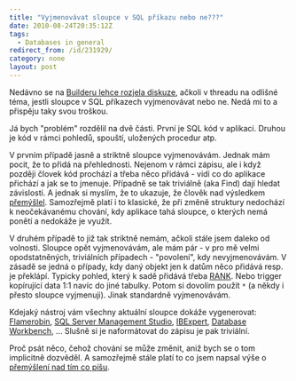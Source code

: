 ```yaml
---
title: "Vyjmenovávat sloupce v SQL příkazu nebo ne???"
date: 2010-08-24T20:35:12Z
tags:
  - Databases in general
redirect_from: /id/231929/
category: none
layout: post
---
```

Nedávno se na [Builderu lehce rozjela diskuze][1], ačkoli v threadu na odlišné téma, jestli sloupce v SQL příkazech vyjmenovávat nebo ne. Nedá mi to a přispěju taky svou troškou.

Já bych "problém" rozdělil na dvě části. První je SQL kód v aplikaci. Druhou je kód v rámci pohledů, spouští, uložených procedur atp.

V prvním případě jasně a striktně sloupce vyjmenovávám. Jednak mám pocit, že to přidá na přehlednosti. Nejenom v rámci zápisu, ale i když později človek kód prochází a třeba něco přidává - vidí co do aplikace přichází a jak se to jmenuje. Případně se tak triviálně (aka Find) dají hledat závislosti. A jednak si myslím, že to ukazuje, že člověk nad výsledkem [přemýšlel][2]. Samozřejmě platí i to klasické, že při změně struktury nedochází k neočekávanému chování, kdy aplikace tahá sloupce, o kterých nemá ponětí a nedokáže je využít.

V druhém případě to již tak striktně nemám, ačkoli stále jsem daleko od volnosti. Sloupce opět vyjmenovávám, ale mám pár - v pro mě velmi opodstatněných, triviálních případech - "povolení", kdy nevyjmenovávám. V zásadě se jedná o případy, kdy daný objekt jen k datům něco přidává resp. je překlápí. Typicky pohled, který k sadě přidává třeba [RANK][3]. Nebo trigger kopírující data 1:1 navíc do jiné tabulky. Potom si dovolím použít `*` (a někdy i přesto sloupce vyjmenuji). Jinak standardně vyjmenovávám.

Kdejaký nástroj vám všechny aktuální sloupce dokáže vygenerovat: [Flamerobin][4], [SQL Server Management Studio][5], [IBExpert][6], [Database Workbench][7], ... Slušně si je naformátovat do zápisu je pak triviální.

Proč psát něco, čehož chování se může změnit, aniž bych se o tom implicitně dozvěděl. A samozřejmě stále platí to co jsem napsal výše o [přemýšlení nad tím co píšu][8].

[1]: http://forum.builder.cz/read.php?21,3295401,3295818
[2]: http://twitter.com/cincura_net/status/21923365414
[3]: http://en.wikipedia.org/wiki/Select_(SQL)#RANK.28.29_window_function
[4]: http://www.flamerobin.org/
[5]: http://www.microsoft.com/sqlserver/
[6]: http://www.ibexpert.com/
[7]: http://www.upscene.com/products.dbw.index.php
[8]: http://twitter.com/cincura_net/status/21923365414
